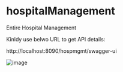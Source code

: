 # hospitalManagement
Entire Hospital Management

Kinldy use belwo URL to get API details:

http://localhost:8090/hospmgmt/swagger-ui


![image](https://user-images.githubusercontent.com/54683986/141841086-90e39b3e-d17c-4696-831d-c9ec18ca3e27.png)


